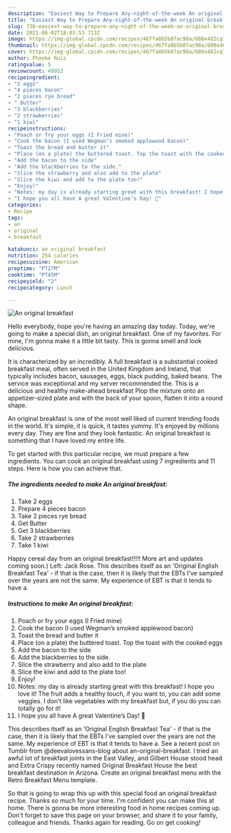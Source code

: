 ```yaml
---
description: "Easiest Way to Prepare Any-night-of-the-week An original breakfast"
title: "Easiest Way to Prepare Any-night-of-the-week An original breakfast"
slug: 736-easiest-way-to-prepare-any-night-of-the-week-an-original-breakfast
date: 2021-06-02T18:03:53.713Z
image: https://img-global.cpcdn.com/recipes/467fa8b5b87ac98a/680x482cq70/an-original-breakfast-recipe-main-photo.jpg
thumbnail: https://img-global.cpcdn.com/recipes/467fa8b5b87ac98a/680x482cq70/an-original-breakfast-recipe-main-photo.jpg
cover: https://img-global.cpcdn.com/recipes/467fa8b5b87ac98a/680x482cq70/an-original-breakfast-recipe-main-photo.jpg
author: Phoebe Ruiz
ratingvalue: 5
reviewcount: 49952
recipeingredient:
- "2 eggs"
- "4 pieces bacon"
- "2 pieces rye bread"
- " Butter"
- "3 blackberries"
- "2 strawberries"
- "1 kiwi"
recipeinstructions:
- "Poach or fry your eggs (I Fried mine)"
- "Cook the bacon (I used Wegman’s smoked applewood bacon)"
- "Toast the bread and butter it"
- "Place (on a plate) the buttered toast. Top the toast with the cooked eggs"
- "Add the bacon to the side"
- "Add the blackberries to the side."
- "Slice the strawberry and also add to the plate"
- "Slice the kiwi and add to the plate too!"
- "Enjoy!"
- "Notes: my day is already starting great with this breakfast! I hope you love it! The fruit adds a healthy touch, if you want to, you can add some veggies. I don’t like vegetables with my breakfast but, if you do you can totally go for it!"
- "I hope you all have A great Valentine’s Day! 💝"
categories:
- Recipe
tags:
- an
- original
- breakfast

katakunci: an original breakfast 
nutrition: 254 calories
recipecuisine: American
preptime: "PT27M"
cooktime: "PT45M"
recipeyield: "2"
recipecategory: Lunch

---
```



![An original breakfast](https://img-global.cpcdn.com/recipes/467fa8b5b87ac98a/680x482cq70/an-original-breakfast-recipe-main-photo.jpg)

Hello everybody, hope you're having an amazing day today. Today, we're going to make a special dish, an original breakfast. One of my favorites. For mine, I'm gonna make it a little bit tasty. This is gonna smell and look delicious.

It is characterized by an incredibly. A full breakfast is a substantial cooked breakfast meal, often served in the United Kingdom and Ireland, that typically includes bacon, sausages, eggs, black pudding, baked beans. The service was exceptional and my server recommended the. This is a delicious and healthy make-ahead breakfast Plop the mixture onto an appetizer-sized plate and with the back of your spoon, flatten it into a round shape.

An original breakfast is one of the most well liked of current trending foods in the world. It's simple, it is quick, it tastes yummy. It's enjoyed by millions every day. They are fine and they look fantastic. An original breakfast is something that I have loved my entire life.


To get started with this particular recipe, we must prepare a few ingredients. You can cook an original breakfast using 7 ingredients and 11 steps. Here is how you can achieve that.

<!--inarticleads1-->

##### The ingredients needed to make An original breakfast:

1. Take 2 eggs
1. Prepare 4 pieces bacon
1. Take 2 pieces rye bread
1. Get  Butter
1. Get 3 blackberries
1. Take 2 strawberries
1. Take 1 kiwi


Happy cereal day from an original breakfast!!!!! More art and updates coming soon.) Left: Jack Rose. This describes itself as an &#39;Original English Breakfast Tea&#39; - if that is the case, then it is likely that the EBTs I&#39;ve sampled over the years are not the same. My experience of EBT is that it tends to have a. 

<!--inarticleads2-->

##### Instructions to make An original breakfast:

1. Poach or fry your eggs (I Fried mine)
1. Cook the bacon (I used Wegman’s smoked applewood bacon)
1. Toast the bread and butter it
1. Place (on a plate) the buttered toast. Top the toast with the cooked eggs
1. Add the bacon to the side
1. Add the blackberries to the side.
1. Slice the strawberry and also add to the plate
1. Slice the kiwi and add to the plate too!
1. Enjoy!
1. Notes: my day is already starting great with this breakfast! I hope you love it! The fruit adds a healthy touch, if you want to, you can add some veggies. I don’t like vegetables with my breakfast but, if you do you can totally go for it!
1. I hope you all have A great Valentine’s Day! 💝


This describes itself as an &#39;Original English Breakfast Tea&#39; - if that is the case, then it is likely that the EBTs I&#39;ve sampled over the years are not the same. My experience of EBT is that it tends to have a. See a recent post on Tumblr from @deevalovessans-blog about an-original-breakfast. I tried an awful lot of breakfast joints in the East Valley, and Gilbert House stood head and Extra Crispy recently named Original Breakfast House the best breakfast destination in Arizona. Create an original breakfast menu with the Retro Breakfast Menu template. 

So that is going to wrap this up with this special food an original breakfast recipe. Thanks so much for your time. I'm confident you can make this at home. There is gonna be more interesting food in home recipes coming up. Don't forget to save this page on your browser, and share it to your family, colleague and friends. Thanks again for reading. Go on get cooking!
